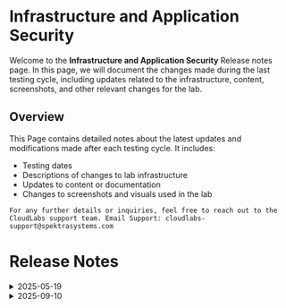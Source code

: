 # Infrastructure and Application Security

Welcome to the **Infrastructure and Application Security**  Release notes page. In this page, we will document the changes made during the last testing cycle, including updates related to the infrastructure, content, screenshots, and other relevant changes for the lab.

## Overview

This Page contains detailed notes about the latest updates and modifications made after each testing cycle. It includes:

- Testing dates
- Descriptions of changes to lab infrastructure
- Updates to content or documentation
- Changes to screenshots and visuals used in the lab

`For any further details or inquiries, feel free to reach out to the CloudLabs support team. Email Support: cloudlabs-support@spektrasystems.com`

# Release Notes

<details>
   <summary>2025-05-19</summary>

## Infrastructure Changes

NA

## Content Changes

- **Change**:
    1. Updated lab guide with proper instructions.
    2. Added Notes wherever users need to wait for the respective step to be completed.

## Screenshot Updates

- **Change**: 

    1. Screenshots have been updated as per new UI changes and updated instructions.
    2. Getting started page has been updated as per the new UI changes in the CloudLabs.

## Testing Notes

- **Testing Date**: 2025-05-19
- **Resolved Issues**: NA
---
</details>

<details>
  <summary>2025-09-10</summary>

## Release Date : 2025-09-10

### Summary of Changes 

-  Updated the Public IP SKU from Dynamic to Standard Static, and refreshed the screenshot to reflect the latest UI changes for improved user experience.

- As NSG flow logs will be retired on 30th September 2027, the content has been revised to align with the requirement to use Virtual Network Flow Logs instead.

### Infrastructure Changes

- Updated configuration to use a Standard Static Public IP SKU instead of Dynamic.

### Content Changes

- Revised content to replace NSG Flow Logs with Virtual Network Flow Logs, in line with the planned retirement on 30th September 2027.

### Screenshot Update

- Revised and updated screenshots to align with current UI changes, enhancing instructional accuracy and user experience.
  
### Testing Notes

- **Testing Date**: 2025-09-10

### Testing Scope 

- Confirmed the deployment process with the updated Public IP SKU configuration, verified the implementation with the revised resource group name with validation implementation, ensured the instructions align with the actual portal flow, and updated screenshots to accurately represent the latest UI and steps.

-------------

</details>